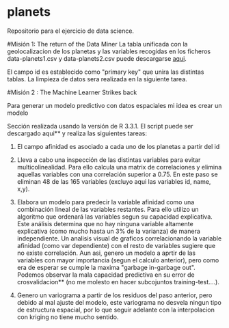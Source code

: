 # planets
Repositorio para el ejercicio de data science. 

#Misión 1: The return of the Data Miner
La tabla unificada con la geolocalizacion de los planetas y las variables recogidas en los ficheros data-planets1.csv y data-planets2.csv puede descargarse [aqui](https://github.com/albamesp/planets/blob/master/planets.csv).

El campo id es establecido como "primary key" que unira las distintas tablas.
La limpieza de datos sera realizada en la siguiente tarea.

#Misión 2 : The Machine Learner Strikes back

Para generar un modelo predictivo con datos espaciales mi idea es crear un modelo 



Sección realizada usando la versión de R 3.3.1.
El script puede ser descargado aqui** y realiza las siguientes tareas:

1) El campo afinidad es asociado a cada uno de los planetas a partir del id

2) Lleva a cabo una inspección de las distintas variables para evitar multicolinealidad. Para ello calcula una matrix de correlaciones y elimina aquellas variables con una correlación superior a 0.75. En este paso se eliminan 48 de las 165 variables (excluyo aqui las variables id, name, x,y).

3) Elabora un modelo para predecir la variable afinidad como una combinación lineal de las variables restantes. Para ello utilizo un algoritmo que ordenará las variables segun su capacidad explicativa. Este análisis determina que no hay ninguna variable altamente explicativa (como mucho hasta un 3% de la varianza) de manera independiente. Un analisis visual de graficos correlacionando la variable afinidad (como var dependiente) con el resto de variables sugiere que no existe correlación. 
Aun asi, genero un modelo a aprtir de las variables con mayor importancia (segun el calculo anterior), pero como era de esperar se cumple la maxima "garbage in-garbage out". Podemos observar la mala capacidad predictiva en su error de crosvalidacion** (no me molesto en hacer subcojuntos training-test....).

4) Genero un variograma a partir de los residuos del paso anterior, pero debido al mal ajuste del modelo, este variograma no desvela ningun tipo de estructura espacial, por lo que seguir adelante con la interpolacion con kriging no tiene mucho sentido.




